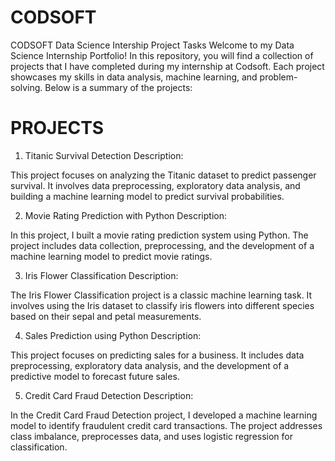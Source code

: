 # CODSOFT
CODSOFT Data Science Intership Project Tasks
Welcome to my Data Science Internship Portfolio! In this repository, you will find a collection of projects that I have completed during my internship at Codsoft. Each project showcases my skills in data analysis, machine learning, and problem-solving. Below is a summary of the projects:
# PROJECTS
1. Titanic Survival Detection Description: 

This project focuses on analyzing the Titanic dataset to predict passenger survival. It involves data preprocessing, exploratory data analysis, and building a machine learning model to predict survival probabilities.

2. Movie Rating Prediction with Python Description: 

In this project, I built a movie rating prediction system using Python. The project includes data collection, preprocessing, and the development of a machine learning model to predict movie ratings.

3. Iris Flower Classification Description: 

The Iris Flower Classification project is a classic machine learning task. It involves using the Iris dataset to classify iris flowers into different species based on their sepal and petal measurements.

4. Sales Prediction using Python Description: 

This project focuses on predicting sales for a business. It includes data preprocessing, exploratory data analysis, and the development of a predictive model to forecast future sales.

5. Credit Card Fraud Detection Description: 

In the Credit Card Fraud Detection project, I developed a machine learning model to identify fraudulent credit card transactions. The project addresses class imbalance, preprocesses data, and uses logistic regression for classification.
